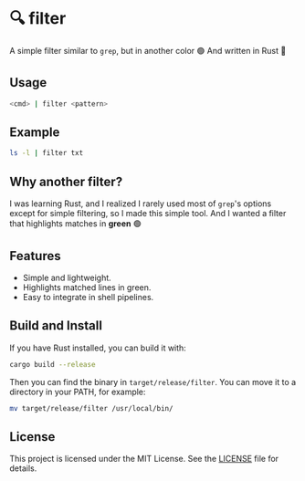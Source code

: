 # 🔍 filter
A simple filter similar to `grep`, but in another color 🟢
And written in Rust 🦀

## Usage
```bash
<cmd> | filter <pattern>
```

## Example
```bash
ls -l | filter txt
```

## Why another filter?
I was learning Rust, and I realized I rarely used most of `grep`'s options except for simple filtering, so I made this simple tool.
And I wanted a filter that highlights matches in **green** 🟢

## Features

- Simple and lightweight.
- Highlights matched lines in green.
- Easy to integrate in shell pipelines.

## Build and Install
If you have Rust installed, you can build it with:
```bash
cargo build --release
```

Then you can find the binary in `target/release/filter`.
You can move it to a directory in your PATH, for example:
```bash
mv target/release/filter /usr/local/bin/
```
## License
This project is licensed under the MIT License. See the [LICENSE](../LICENSE) file for details.
